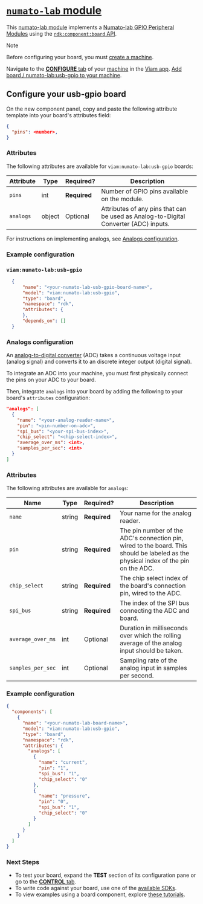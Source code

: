 # [`numato-lab` module](https://github.com/viam-modules/numato-lab)

This [numato-lab module](https://app.viam.com/module/viam/numato-lab) implements a [Numato-lab GPIO Peripheral Modules](https://numato.com/product-category/automation/gpio-modules/) using the [`rdk:component:board` API](https://docs.viam.com/appendix/apis/components/board/).

> [!NOTE]
> Before configuring your board, you must [create a machine](https://docs.viam.com/cloud/machines/#add-a-new-machine).

Navigate to the [**CONFIGURE** tab](https://docs.viam.com/configure/) of your [machine](https://docs.viam.com/fleet/machines/) in the [Viam app](https://app.viam.com/).
[Add board / numato-lab:usb-gpio to your machine](https://docs.viam.com/configure/#components).

## Configure your usb-gpio board

On the new component panel, copy and paste the following attribute template into your board's attributes field:

```json
{
  "pins": <number>,
}
```

### Attributes

The following attributes are available for `viam:numato-lab:usb-gpio` boards:

| Attribute | Type | Required? | Description |
| --------- | ---- | --------- | ----------  |
| `pins` | int | **Required** | Number of GPIO pins available on the module. |
| `analogs` | object | Optional | Attributes of any pins that can be used as Analog-to-Digital Converter (ADC) inputs. |

For instructions on implementing analogs, see [Analogs configuration](#Analogs-configuration).

### Example configuration

### `viam:numato-lab:usb-gpio`
```json
  {
      "name": "<your-numato-lab-usb-gpio-board-name>",
      "model": "viam:numato-lab:usb-gpio",
      "type": "board",
      "namespace": "rdk",
      "attributes": {
      },
      "depends_on": []
  }
```

### Analogs configuration
An [analog-to-digital converter](https://www.electronics-tutorials.ws/combination/analogue-to-digital-converter.html) (ADC) takes a continuous voltage input (analog signal) and converts it to an discrete integer output (digital signal).

To integrate an ADC into your machine, you must first physically connect the pins on your ADC to your board.

Then, integrate `analogs` into your board by adding the following to your board's `attributes` configuration:

```json {class="line-numbers linkable-line-numbers"}
"analogs": [
  {
    "name": "<your-analog-reader-name>",
    "pin": "<pin-number-on-adc>",
    "spi_bus": "<your-spi-bus-index>",
    "chip_select": "<chip-select-index>",
    "average_over_ms": <int>,
    "samples_per_sec": <int>
  }
]
```

### Attributes

The following attributes are available for `analogs`:

| Name | Type | Required? | Description |
| ---- | ---- | --------- | ----------- |
|`name` | string | **Required** | Your name for the analog reader. |
|`pin`| string | **Required** | The pin number of the ADC's connection pin, wired to the board. This should be labeled as the physical index of the pin on the ADC.
|`chip_select`| string | **Required** | The chip select index of the board's connection pin, wired to the ADC. |
|`spi_bus` | string | **Required** | The index of the SPI bus connecting the ADC and board. |
| `average_over_ms` | int | Optional | Duration in milliseconds over which the rolling average of the analog input should be taken. |
|`samples_per_sec` | int | Optional | Sampling rate of the analog input in samples per second. |

### Example configuration

```json {class="line-numbers linkable-line-numbers"}
{
  "components": [
    {
      "name": "<your-numato-lab-board-name>",
      "model": "viam:numato-lab:usb-gpio",
      "type": "board",
      "namespace": "rdk",
      "attributes": {
        "analogs": [
          {
            "name": "current",
            "pin": "1",
            "spi_bus": "1",
            "chip_select": "0"
          },
          {
            "name": "pressure",
            "pin": "0",
            "spi_bus": "1",
            "chip_select": "0"
          }
        ]
      }
    }
  ]
}
```


### Next Steps
- To test your board, expand the **TEST** section of its configuration pane or go to the [**CONTROL** tab](https://docs.viam.com/fleet/control/).
- To write code against your board, use one of the [available SDKs](https://docs.viam.com/sdks/).
- To view examples using a board component, explore [these tutorials](https://docs.viam.com/tutorials/).
